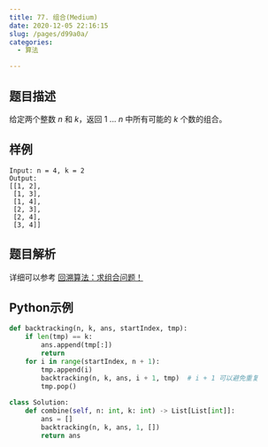 ```yaml
---
title: 77. 组合(Medium)
date: 2020-12-05 22:16:15
slug: /pages/d99a0a/
categories: 
  - 算法

---
```


## 题目描述

给定两个整数 *n* 和 *k*，返回 1 ... *n* 中所有可能的 *k* 个数的组合。

## 样例

```
Input: n = 4, k = 2
Output:
[[1, 2], 
 [1, 3], 
 [1, 4],
 [2, 3], 
 [2, 4],
 [3, 4]]
```

## 题目解析

详细可以参考  [回溯算法：求组合问题！](https://mp.weixin.qq.com/s?__biz=MzUxNjY5NTYxNA==&mid=2247485253&idx=1&sn=8332edaabc9bf43e45835bce7964ce88&scene=21#wechat_redirect)

## Python示例

```python
def backtracking(n, k, ans, startIndex, tmp):
    if len(tmp) == k:
        ans.append(tmp[:])
        return 
    for i in range(startIndex, n + 1):
        tmp.append(i)
        backtracking(n, k, ans, i + 1, tmp)  # i + 1 可以避免重复
        tmp.pop()
    
class Solution:
    def combine(self, n: int, k: int) -> List[List[int]]:
        ans = []
        backtracking(n, k, ans, 1, [])
        return ans 
```

